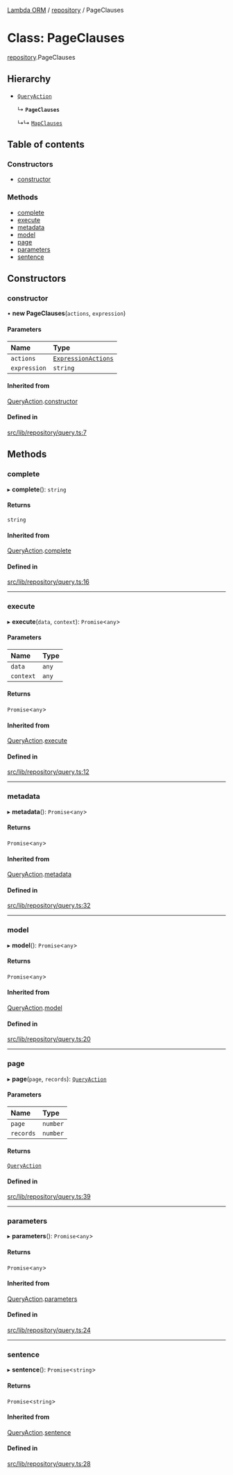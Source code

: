[Lambda ORM](../README.md) / [repository](../modules/repository.md) / PageClauses

# Class: PageClauses

[repository](../modules/repository.md).PageClauses

## Hierarchy

- [`QueryAction`](repository.QueryAction.md)

  ↳ **`PageClauses`**

  ↳↳ [`MapClauses`](repository.MapClauses.md)

## Table of contents

### Constructors

- [constructor](repository.PageClauses.md#constructor)

### Methods

- [complete](repository.PageClauses.md#complete)
- [execute](repository.PageClauses.md#execute)
- [metadata](repository.PageClauses.md#metadata)
- [model](repository.PageClauses.md#model)
- [page](repository.PageClauses.md#page)
- [parameters](repository.PageClauses.md#parameters)
- [sentence](repository.PageClauses.md#sentence)

## Constructors

### constructor

• **new PageClauses**(`actions`, `expression`)

#### Parameters

| Name | Type |
| :------ | :------ |
| `actions` | [`ExpressionActions`](repository.ExpressionActions.md) |
| `expression` | `string` |

#### Inherited from

[QueryAction](repository.QueryAction.md).[constructor](repository.QueryAction.md#constructor)

#### Defined in

[src/lib/repository/query.ts:7](https://github.com/FlavioLionelRita/lambda-orm/blob/36f1fb3/src/lib/repository/query.ts#L7)

## Methods

### complete

▸ **complete**(): `string`

#### Returns

`string`

#### Inherited from

[QueryAction](repository.QueryAction.md).[complete](repository.QueryAction.md#complete)

#### Defined in

[src/lib/repository/query.ts:16](https://github.com/FlavioLionelRita/lambda-orm/blob/36f1fb3/src/lib/repository/query.ts#L16)

___

### execute

▸ **execute**(`data`, `context`): `Promise`<`any`\>

#### Parameters

| Name | Type |
| :------ | :------ |
| `data` | `any` |
| `context` | `any` |

#### Returns

`Promise`<`any`\>

#### Inherited from

[QueryAction](repository.QueryAction.md).[execute](repository.QueryAction.md#execute)

#### Defined in

[src/lib/repository/query.ts:12](https://github.com/FlavioLionelRita/lambda-orm/blob/36f1fb3/src/lib/repository/query.ts#L12)

___

### metadata

▸ **metadata**(): `Promise`<`any`\>

#### Returns

`Promise`<`any`\>

#### Inherited from

[QueryAction](repository.QueryAction.md).[metadata](repository.QueryAction.md#metadata)

#### Defined in

[src/lib/repository/query.ts:32](https://github.com/FlavioLionelRita/lambda-orm/blob/36f1fb3/src/lib/repository/query.ts#L32)

___

### model

▸ **model**(): `Promise`<`any`\>

#### Returns

`Promise`<`any`\>

#### Inherited from

[QueryAction](repository.QueryAction.md).[model](repository.QueryAction.md#model)

#### Defined in

[src/lib/repository/query.ts:20](https://github.com/FlavioLionelRita/lambda-orm/blob/36f1fb3/src/lib/repository/query.ts#L20)

___

### page

▸ **page**(`page`, `records`): [`QueryAction`](repository.QueryAction.md)

#### Parameters

| Name | Type |
| :------ | :------ |
| `page` | `number` |
| `records` | `number` |

#### Returns

[`QueryAction`](repository.QueryAction.md)

#### Defined in

[src/lib/repository/query.ts:39](https://github.com/FlavioLionelRita/lambda-orm/blob/36f1fb3/src/lib/repository/query.ts#L39)

___

### parameters

▸ **parameters**(): `Promise`<`any`\>

#### Returns

`Promise`<`any`\>

#### Inherited from

[QueryAction](repository.QueryAction.md).[parameters](repository.QueryAction.md#parameters)

#### Defined in

[src/lib/repository/query.ts:24](https://github.com/FlavioLionelRita/lambda-orm/blob/36f1fb3/src/lib/repository/query.ts#L24)

___

### sentence

▸ **sentence**(): `Promise`<`string`\>

#### Returns

`Promise`<`string`\>

#### Inherited from

[QueryAction](repository.QueryAction.md).[sentence](repository.QueryAction.md#sentence)

#### Defined in

[src/lib/repository/query.ts:28](https://github.com/FlavioLionelRita/lambda-orm/blob/36f1fb3/src/lib/repository/query.ts#L28)
